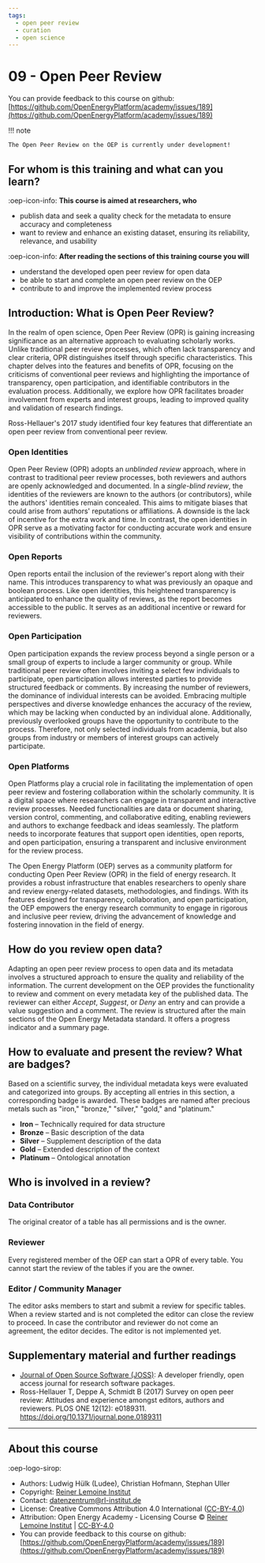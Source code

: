 ```yaml
---
tags:
  - open peer review
  - curation
  - open science
---
```


# 09 - Open Peer Review

You can provide feedback to this course on github: [https://github.com/OpenEnergyPlatform/academy/issues/189](https://github.com/OpenEnergyPlatform/academy/issues/189)

!!! note 

    The Open Peer Review on the OEP is currently under development!


## For whom is this training and what can you learn?

:oep-icon-info: **This course is aimed at researchers, who**

- publish data and seek a quality check for the metadata to ensure accuracy and completeness
- want to review and enhance an existing dataset, ensuring its reliability, relevance, and usability

:oep-icon-info: **After reading the sections of this training course you will**

- understand the developed open peer review for open data
- be able to start and complete an open peer review on the OEP
- contribute to and improve the implemented review process

## Introduction: What is Open Peer Review?

In the realm of open science, Open Peer Review (OPR) is gaining increasing 
significance as an alternative approach to evaluating scholarly works. 
Unlike traditional peer review processes, which often lack transparency 
and clear criteria, OPR distinguishes itself through specific characteristics. 
This chapter delves into the features and benefits of OPR, focusing on the 
criticisms of conventional peer reviews and highlighting the importance of 
transparency, open participation, and identifiable contributors in the 
evaluation process. 
Additionally, we explore how OPR facilitates broader involvement from experts 
and interest groups, leading to improved quality and validation of research findings.

Ross-Hellauer's 2017 study identified four key features that differentiate 
an open peer review from conventional peer review.

### Open Identities
Open Peer Review (OPR) adopts an _unblinded review_ approach, where in contrast 
to traditional peer review processes, both reviewers and authors
are openly acknowledged and documented. 
In a _single-blind review_, the identities of the reviewers are known to the 
authors (or contributors), while the authors' identities remain concealed.
This aims to mitigate biases that could arise from authors' reputations or 
affiliations.
A downside is the lack of incentive for the extra work and time. 
In contrast, the open identities in OPR serve as a motivating factor for 
conducting accurate work and ensure visibility of contributions within the community.

### Open Reports
Open reports entail the inclusion of the reviewer's report along with their name. 
This introduces transparency to what was previously an opaque and boolean process.
Like open identities, this heightened transparency is anticipated to enhance 
the quality of reviews, as the report becomes accessible to the public. 
It serves as an additional incentive or reward for reviewers. 

### Open Participation
Open participation expands the review process beyond a single person or a small 
group of experts to include a larger community or group. 
While traditional peer review often involves inviting a select few individuals 
to participate, open participation allows interested parties to provide 
structured feedback or comments. 
By increasing the number of reviewers, the dominance of individual interests 
can be avoided. 
Embracing multiple perspectives and diverse knowledge enhances the accuracy 
of the review, which may be lacking when conducted by an individual alone. 
Additionally, previously overlooked groups have the opportunity to contribute 
to the process. 
Therefore, not only selected individuals from academia, but also groups 
from industry or members of interest groups can actively participate. 

### Open Platforms
Open Platforms play a crucial role in facilitating the implementation of 
open peer review and fostering collaboration within the scholarly community. 
It is a digital space where researchers can engage in transparent and 
interactive review processes. 
Needed functionalities are data or document sharing, version control, 
commenting, and collaborative editing, enabling reviewers and authors to 
exchange feedback and ideas seamlessly. 
The platform needs to incorporate features that support 
open identities, open reports, and open participation, ensuring a transparent 
and inclusive environment for the review process. 

The Open Energy Platform (OEP) serves as a community platform for conducting 
Open Peer Review (OPR) in the field of energy research. 
It provides a robust infrastructure that enables researchers to openly 
share and review energy-related datasets, methodologies, and findings. 
With its features designed for transparency, collaboration, 
and open participation, the OEP empowers the energy research community 
to engage in rigorous and inclusive peer review, driving the advancement 
of knowledge and fostering innovation in the field of energy.

## How do you review open data?

Adapting an open peer review process to open data and its metadata 
involves a structured approach to ensure the quality and reliability 
of the information.
The current development on the OEP provides the functionality to review 
and comment on every metadata key of the published data.
The reviewer can either _Accept_, _Suggest_, or _Deny_ an entry and can 
provide a value suggestion and a comment.
The review is structured after the main sections of the Open Energy Metadata 
standard.
It offers a progress indicator and a summary page.


## How to evaluate and present the review? What are badges?

Based on a scientific survey, the individual metadata keys were evaluated and 
categorized into groups. By accepting all entries in this section, 
a corresponding badge is awarded. These badges are named after precious metals 
such as "iron," "bronze," "silver," "gold," and "platinum."

- **Iron** – Technically required for data structure
- **Bronze** – Basic description of the data
- **Silver** – Supplement description of the data
- **Gold** – Extended description of the context
- **Platinum** – Ontological annotation


## Who is involved in a review?

### Data Contributor

The original creator of a table has all permissions and is the owner.

### Reviewer

Every registered member of the OEP can start a OPR of every table.
You cannot start the review of the tables if you are the owner.

### Editor / Community Manager

The editor asks members to start and submit a review for specific tables.
When a review started and is not completed the editor can close the review to proceed.
In case the contributor and reviewer do not come an agreement, the editor decides.
The editor is not implemented yet.

## Supplementary material and further readings

- [Journal of Open Source Software (JOSS)](https://joss.theoj.org/): A developer friendly, open access journal for research software packages.
- Ross-Hellauer T, Deppe A, Schmidt B (2017) Survey on open peer review: Attitudes and experience amongst editors, authors and reviewers. PLOS ONE 12(12): e0189311. https://doi.org/10.1371/journal.pone.0189311

---

## About this course

:oep-logo-sirop:

- Authors: Ludwig Hülk (Ludee), Christian Hofmann, Stephan Uller
- Copyright: [Reiner Lemoine Institut](https://reiner-lemoine-institut.de/)
- Contact: datenzentrum@rl-institut.de
- License: Creative Commons Attribution 4.0 International ([CC-BY-4.0](https://creativecommons.org/licenses/by/4.0/deed.en))
- Attribution: Open Energy Academy - Licensing Course © [Reiner Lemoine Institut](https://reiner-lemoine-institut.de/) | [CC-BY-4.0](https://creativecommons.org/licenses/by/4.0/deed.en)
- You can provide feedback to this course on github: [https://github.com/OpenEnergyPlatform/academy/issues/189](https://github.com/OpenEnergyPlatform/academy/issues/189)
